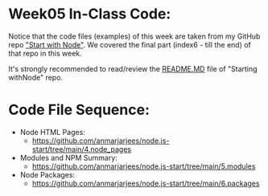 # Week05 In-Class Code:
Notice that the code files (examples) of this week are taken from my GitHub repo ["Start with Node"](https://github.com/anmarjarjees/node.js-start). We covered the final part (index6 - till the end) of that repo in this week. 

It's strongly recommended to read/review the [README.MD](https://github.com/anmarjarjees/node.js-start) file of "Starting withNode" repo.

# Code File Sequence:
- Node HTML Pages:
    - https://github.com/anmarjarjees/node.js-start/tree/main/4.node_pages
- Modules and NPM Summary:
    - https://github.com/anmarjarjees/node.js-start/tree/main/5.modules
- Node Packages:
    - https://github.com/anmarjarjees/node.js-start/tree/main/6.packages
